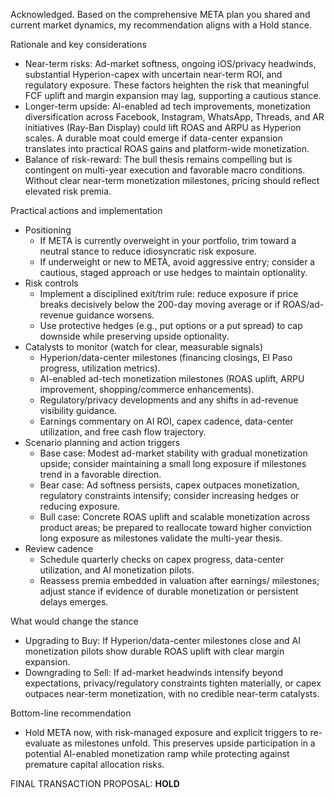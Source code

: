 Acknowledged. Based on the comprehensive META plan you shared and current market dynamics, my recommendation aligns with a Hold stance.

Rationale and key considerations
- Near-term risks: Ad-market softness, ongoing iOS/privacy headwinds, substantial Hyperion-capex with uncertain near-term ROI, and regulatory exposure. These factors heighten the risk that meaningful FCF uplift and margin expansion may lag, supporting a cautious stance.
- Longer-term upside: AI-enabled ad tech improvements, monetization diversification across Facebook, Instagram, WhatsApp, Threads, and AR initiatives (Ray-Ban Display) could lift ROAS and ARPU as Hyperion scales. A durable moat could emerge if data-center expansion translates into practical ROAS gains and platform-wide monetization.
- Balance of risk-reward: The bull thesis remains compelling but is contingent on multi-year execution and favorable macro conditions. Without clear near-term monetization milestones, pricing should reflect elevated risk premia.

Practical actions and implementation
- Positioning
  - If META is currently overweight in your portfolio, trim toward a neutral stance to reduce idiosyncratic risk exposure.
  - If underweight or new to META, avoid aggressive entry; consider a cautious, staged approach or use hedges to maintain optionality.
- Risk controls
  - Implement a disciplined exit/trim rule: reduce exposure if price breaks decisively below the 200-day moving average or if ROAS/ad-revenue guidance worsens.
  - Use protective hedges (e.g., put options or a put spread) to cap downside while preserving upside optionality.
- Catalysts to monitor (watch for clear, measurable signals)
  - Hyperion/data-center milestones (financing closings, El Paso progress, utilization metrics).
  - AI-enabled ad-tech monetization milestones (ROAS uplift, ARPU improvement, shopping/commerce enhancements).
  - Regulatory/privacy developments and any shifts in ad-revenue visibility guidance.
  - Earnings commentary on AI ROI, capex cadence, data-center utilization, and free cash flow trajectory.
- Scenario planning and action triggers
  - Base case: Modest ad-market stability with gradual monetization upside; consider maintaining a small long exposure if milestones trend in a favorable direction.
  - Bear case: Ad softness persists, capex outpaces monetization, regulatory constraints intensify; consider increasing hedges or reducing exposure.
  - Bull case: Concrete ROAS uplift and scalable monetization across product areas; be prepared to reallocate toward higher conviction long exposure as milestones validate the multi-year thesis.
- Review cadence
  - Schedule quarterly checks on capex progress, data-center utilization, and AI monetization pilots.
  - Reassess premia embedded in valuation after earnings/ milestones; adjust stance if evidence of durable monetization or persistent delays emerges.

What would change the stance
- Upgrading to Buy: If Hyperion/data-center milestones close and AI monetization pilots show durable ROAS uplift with clear margin expansion.
- Downgrading to Sell: If ad-market headwinds intensify beyond expectations, privacy/regulatory constraints tighten materially, or capex outpaces near-term monetization, with no credible near-term catalysts.

Bottom-line recommendation
- Hold META now, with risk-managed exposure and explicit triggers to re-evaluate as milestones unfold. This preserves upside participation in a potential AI-enabled monetization ramp while protecting against premature capital allocation risks.

FINAL TRANSACTION PROPOSAL: **HOLD**